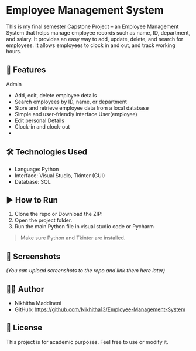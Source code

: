 # Employee Management System

This is my final semester Capstone Project – an Employee Management System that helps manage employee records such as name, ID, department, and salary. It provides an easy way to add, update, delete, and search for employees. It allows employees to clock in and out, and track working hours.

## 🚀 Features
Admin
- Add, edit, delete employee details
- Search employees by ID, name, or department
- Store and retrieve employee data from a local database
- Simple and user-friendly interface
User(employee)
- Edit personal Details
- Clock-in and clock-out
- 
## 🛠 Technologies Used

- Language: Python
- Interface: Visual Studio, Tkinter (GUI)
- Database: SQL

## ▶️ How to Run

1. Clone the repo or Download the ZIP:
2. Open the project folder.
3. Run the main Python file in visual studio code or Pycharm

> Make sure Python and Tkinter are installed.

## 📸 Screenshots

*(You can upload screenshots to the repo and link them here later)*

## 🙋‍♀️ Author

- Nikhitha Maddineni
- GitHub: https://github.com/Nikhitha13/Employee-Management-System

## 📄 License

This project is for academic purposes. Feel free to use or modify it.


